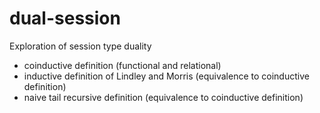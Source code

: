 # dual-session
Exploration of session type duality

* coinductive definition (functional and relational)
* inductive definition of Lindley and Morris (equivalence to
  coinductive definition)
* naive tail recursive definition (equivalence to coinductive definition)
